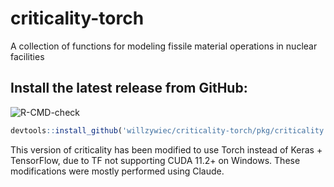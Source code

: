 # criticality-torch

A collection of functions for modeling fissile material operations in nuclear facilities  
  
## Install the latest release from GitHub:  
![R-CMD-check](https://github.com/willzywiec/criticality-torch/workflows/R-CMD-check/badge.svg)
```r
devtools::install_github('willzywiec/criticality-torch/pkg/criticality')
```
This version of criticality has been modified to use Torch instead of Keras + TensorFlow, due to TF not supporting CUDA 11.2+ on Windows. These modifications were mostly performed using Claude.  
